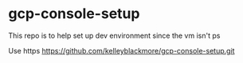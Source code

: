 # gcp-console-setup
This repo is to help set up dev environment since the vm isn't ps



Use https
https://github.com/kelleyblackmore/gcp-console-setup.git
